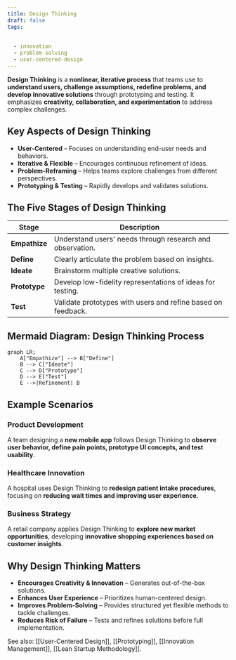 ```yaml
---
title: Design Thinking
draft: false
tags:
  
  
  - innovation
  - problem-solving
  - user-centered-design
---
```


**Design Thinking** is a **nonlinear, iterative process** that teams use to **understand users, challenge assumptions, redefine problems, and develop innovative solutions** through prototyping and testing. It emphasizes **creativity, collaboration, and experimentation** to address complex challenges.

## **Key Aspects of Design Thinking**
- **User-Centered** – Focuses on understanding end-user needs and behaviors.
- **Iterative & Flexible** – Encourages continuous refinement of ideas.
- **Problem-Reframing** – Helps teams explore challenges from different perspectives.
- **Prototyping & Testing** – Rapidly develops and validates solutions.

## **The Five Stages of Design Thinking**
| **Stage**        | **Description** |
|-----------------|------------------------------------------------|
| **Empathize**   | Understand users' needs through research and observation. |
| **Define**      | Clearly articulate the problem based on insights. |
| **Ideate**      | Brainstorm multiple creative solutions. |
| **Prototype**   | Develop low-fidelity representations of ideas for testing. |
| **Test**        | Validate prototypes with users and refine based on feedback. |

## **Mermaid Diagram: Design Thinking Process**
```mermaid
graph LR;
    A["Empathize"] --> B["Define"]
    B --> C["Ideate"]
    C --> D["Prototype"]
    D --> E["Test"]
    E -->|Refinement| B
```

## **Example Scenarios**

### **Product Development**
A team designing a **new mobile app** follows Design Thinking to **observe user behavior, define pain points, prototype UI concepts, and test usability**.

### **Healthcare Innovation**
A hospital uses Design Thinking to **redesign patient intake procedures**, focusing on **reducing wait times and improving user experience**.

### **Business Strategy**
A retail company applies Design Thinking to **explore new market opportunities**, developing **innovative shopping experiences based on customer insights**.

## **Why Design Thinking Matters**
- **Encourages Creativity & Innovation** – Generates out-of-the-box solutions.
- **Enhances User Experience** – Prioritizes human-centered design.
- **Improves Problem-Solving** – Provides structured yet flexible methods to tackle challenges.
- **Reduces Risk of Failure** – Tests and refines solutions before full implementation.

See also: [[User-Centered Design]], [[Prototyping]], [[Innovation Management]], [[Lean Startup Methodology]].
